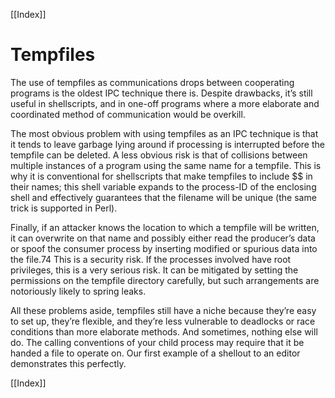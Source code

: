 [[Index]] 


# Tempfiles


The use of tempfiles as communications drops between cooperating programs is the oldest IPC technique there is. Despite drawbacks, it’s still useful in shellscripts, and in one-off programs where a more elaborate and coordinated method of communication would be overkill.

The most obvious problem with using tempfiles as an IPC technique is that it tends to leave garbage lying around if processing is interrupted before the tempfile can be deleted. A less obvious risk is that of collisions between multiple instances of a program using the same name for a tempfile. This is why it is conventional for shellscripts that make tempfiles to include $$ in their names; this shell variable expands to the process-ID of the enclosing shell and effectively guarantees that the filename will be unique (the same trick is supported in Perl).

Finally, if an attacker knows the location to which a tempfile will be written, it can overwrite on that name and possibly either read the producer’s data or spoof the consumer process by inserting modified or spurious data into the file.74 This is a security risk. If the processes involved have root privileges, this is a very serious risk. It can be mitigated by setting the permissions on the tempfile directory carefully, but such arrangements are notoriously likely to spring leaks.

All these problems aside, tempfiles still have a niche because they’re easy to set up, they’re flexible, and they’re less vulnerable to deadlocks or race conditions than more elaborate methods. And sometimes, nothing else will do. The calling conventions of your child process may require that it be handed a file to operate on. Our first example of a shellout to an editor demonstrates this perfectly. 



[[Index]] 
